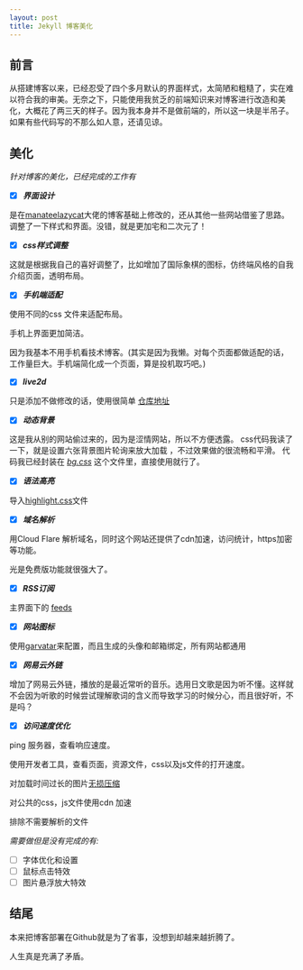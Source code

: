 ```yaml
---
layout: post
title: Jekyll 博客美化
---
```

## 前言
从搭建博客以来，已经忍受了四个多月默认的界面样式，太简陋和粗糙了，实在难以符合我的审美。无奈之下，只能使用我贫乏的前端知识来对博客进行改造和美化，大概花了两三天的样子。因为我本身并不是做前端的，所以这一块是半吊子。如果有些代码写的不那么如人意，还请见谅。

## 美化
*针对博客的美化，已经完成的工作有*

- [x] ***界面设计***

是在[manateelazycat](https://manateelazycat.github.io/)大佬的博客基础上修改的，还从其他一些网站借鉴了思路。
调整了一下样式和界面。没错，就是更加宅和二次元了！

- [x] ***css样式调整***

这就是根据我自己的喜好调整了，比如增加了国际象棋的图标，仿终端风格的自我介绍页面，透明布局。

- [x] ***手机端适配***

使用不同的css 文件来适配布局。 

手机上界面更加简洁。 

因为我基本不用手机看技术博客。(其实是因为我懒。对每个页面都做适配的话，工作量巨大。手机端简化成一个页面，算是投机取巧吧。)

- [x] ***live2d***

只是添加不做修改的话，使用很简单 [仓库地址](https://github.com/stevenjoezhang/live2d-widget)

- [x] ***动态背景***

这是我从别的网站偷过来的，因为是涩情网站，所以不方便透露。
css代码我读了一下，就是设置六张背景图片轮询来放大加载 ，不过效果做的很流畅和平滑。
代码我已经封装在 [*bg.css*](../../../styles/bg.css) 这个文件里，直接使用就行了。


- [x]  ***语法高亮***

导入[highlight.css](../../../theme/highlight.css)文件

- [x]  ***域名解析***

用Cloud Flare 解析域名，同时这个网站还提供了cdn加速，访问统计，https加密等功能。

光是免费版功能就很强大了。

- [x] ***RSS订阅***

主界面下的 [feeds](../../../feed.xml)

- [x] ***网站图标***

使用[garvatar](https://en.gravatar.com/)来配置，而且生成的头像和邮箱绑定，所有网站都通用

- [x] ***网易云外链***

增加了网易云外链，播放的是最近常听的音乐。选用日文歌是因为听不懂。这样就不会因为听歌的时候尝试理解歌词的含义而导致学习的时候分心，而且很好听，不是吗？

- [x] ***访问速度优化***

ping 服务器，查看响应速度。

使用开发者工具，查看页面，资源文件，css以及js文件的打开速度。

对加载时间过长的图片[无损压缩](https://tinypng.com/)

对公共的css，js文件使用cdn 加速

排除不需要解析的文件

*需要做但是没有完成的有:*

- [ ] 字体优化和设置
- [ ] 鼠标点击特效
- [ ] 图片悬浮放大特效

## 结尾

本来把博客部署在Github就是为了省事，没想到却越来越折腾了。

人生真是充满了矛盾。
